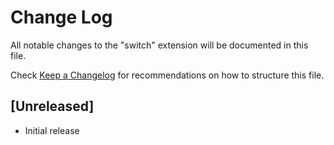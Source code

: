 # Change Log

All notable changes to the "switch" extension will be documented in this file.

Check [Keep a Changelog](http://keepachangelog.com/) for recommendations on how to structure this file.

## [Unreleased]

- Initial release